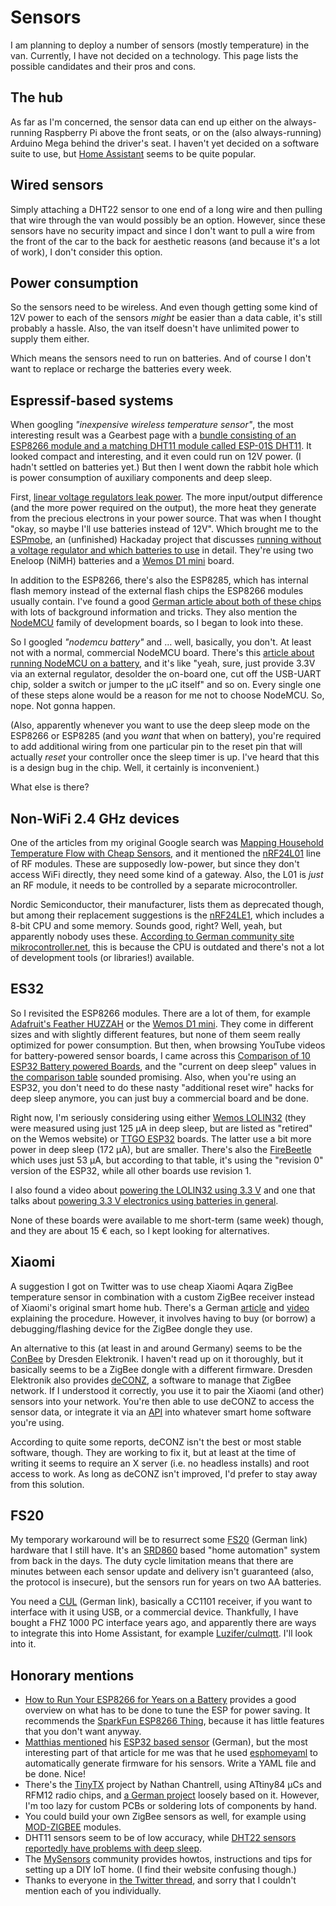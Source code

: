 # Sensors

I am planning to deploy a number of sensors (mostly temperature) in the van.
Currently, I have not decided on a technology.
This page lists the possible candidates and their pros and cons.

## The hub

As far as I'm concerned, the sensor data can end up either on the always-running Raspberry Pi above the front seats, or on the (also always-running) Arduino Mega behind the driver's seat.
I haven't yet decided on a software suite to use, but [Home Assistant](https://www.home-assistant.io/) seems to be quite popular.

## Wired sensors

Simply attaching a DHT22 sensor to one end of a long wire and then pulling that wire through the van would possibly be an option.
However, since these sensors have no security impact and since I don't want to pull a wire from the front of the car to the back for aesthetic reasons (and because it's a lot of work), I don't consider this option.

## Power consumption

So the sensors need to be wireless.
And even though getting some kind of 12V power to each of the sensors _might_ be easier than a data cable, it's still probably a hassle.
Also, the van itself doesn't have unlimited power to supply them either.

Which means the sensors need to run on batteries.
And of course I don't want to replace or recharge the batteries every week.

## Espressif-based systems

When googling _"inexpensive wireless temperature sensor"_, the most interesting result was a Gearbest page with a [bundle consisting of an ESP8266 module and a matching DHT11 module called ESP-01S DHT11](https://www.gearbest.com/other-accessories/pp_1176241.html).
It looked compact and interesting, and it even could run on 12V power.
(I hadn't settled on batteries yet.)
But then I went down the rabbit hole which is power consumption of auxiliary components and deep sleep.

First, [linear voltage regulators leak power](https://www.sparkfun.com/tutorials/217).
The more input/output difference (and the more power required on the output), the more heat they generate from the precious electrons in your power source.
That was when I thought "okay, so maybe I'll use batteries instead of 12V".
Which brought me to the [ESPmobe](https://hackaday.io/project/20588-espmobe-battery-powered-esp8266-iot-sensor), an (unfinished) Hackaday project that discusses [running without a voltage regulator and which batteries to use](https://hackaday.io/project/20588-espmobe-battery-powered-esp8266-iot-sensor/log/60267-the-batteries) in detail.
They're using two Eneloop (NiMH) batteries and a [Wemos D1 mini](https://wiki.wemos.cc/products:d1:d1_mini) board.

In addition to the ESP8266, there's also the ESP8285, which has internal flash memory instead of the external flash chips the ESP8266 modules usually contain.
I've found a good [German article about both of these chips](http://stefanfrings.de/esp8266/) with lots of background information and tricks.
They also mention the [NodeMCU](https://en.wikipedia.org/wiki/NodeMCU) family of development boards, so I began to look into these.

So I googled _"nodemcu battery"_ and … well, basically, you don't.
At least not with a normal, commercial NodeMCU board.
There's this [article about running NodeMCU on a battery](https://tinker.yeoman.com.au/2016/05/29/running-nodemcu-on-a-battery-esp8266-low-power-consumption-revisited/), and it's like "yeah, sure, just provide 3.3V via an external regulator, desolder the on-board one, cut off the USB-UART chip, solder a switch or jumper to the µC itself" and so on.
Every single one of these steps alone would be a reason for me not to choose NodeMCU.
So, nope.
Not gonna happen.

(Also, apparently whenever you want to use the deep sleep mode on the ESP8266 or ESP8285 (and you _want_ that when on battery), you're required to add additional wiring from one particular pin to the reset pin that will actually _reset_ your controller once the sleep timer is up.
I've heard that this is a design bug in the chip.
Well, it certainly is inconvenient.)

What else is there?

## Non-WiFi 2.4 GHz devices

One of the articles from my original Google search was [Mapping Household Temperature Flow with Cheap Sensors](https://www.hackster.io/humblehacker/mapping-household-temperature-flow-with-cheap-sensors-6a36c3), and it mentioned the [nRF24L01](https://www.nordicsemi.com/eng/Products/2.4GHz-RF/nRF24L01) line of RF modules.
These are supposedly low-power, but since they don't access WiFi directly, they need some kind of a gateway.
Also, the L01 is _just_ an RF module, it needs to be controlled by a separate microcontroller.

Nordic Semiconductor, their manufacturer, lists them as deprecated though, but among their replacement suggestions is the [nRF24LE1](https://www.nordicsemi.com/eng/Products/2.4GHz-RF/nRF24LE1), which includes a 8-bit CPU and some memory.
Sounds good, right?
Well, yeah, but apparently nobody uses these.
[According to German community site mikrocontroller.net](https://www.mikrocontroller.net/topic/348698), this is because the CPU is outdated and there's not a lot of development tools (or libraries!) available.

## ES32

So I revisited the ESP8266 modules.
There are a lot of them, for example [Adafruit's Feather HUZZAH](https://www.adafruit.com/product/2821) or the [Wemos D1 mini](https://wiki.wemos.cc/products:d1:d1_mini).
They come in different sizes and with slightly different features, but none of them seem really optimized for power consumption.
But then, when browsing YouTube videos for battery-powered sensor boards, I came across this [Comparison of 10 ESP32 Battery powered Boards](https://youtu.be/-769_YIeGmI), and the "current on deep sleep" values in [the comparison table](https://docs.google.com/spreadsheets/d/1Mu-bNwpnkiNUiM7f2dx8-gPnIAFMibsC2hMlWhIHbPQ/edit) sounded promising.
Also, when you're using an ESP32, you don't need to do these nasty "additional reset wire" hacks for deep sleep anymore, you can just buy a commercial board and be done.

Right now, I'm seriously considering using either [Wemos LOLIN32](https://wiki.wemos.cc/products:lolin32:lolin32) (they were measured using just 125 µA in deep sleep, but are listed as "retired" on the Wemos website) or [TTGO ESP32](http://s.click.aliexpress.com/e/EUrFMjA) boards.
The latter use a bit more power in deep sleep (172 µA), but are smaller.
There's also the [FireBeetle](https://www.dfrobot.com/product-1590.html) which uses just 53 µA, but according to that table, it's using the "revision 0" version of the ESP32, while all other boards use revision 1.

I also found a video about [powering the LOLIN32 using 3.3 V](https://youtu.be/k_7eZ5ZpSMY) and one that talks about [powering 3.3 V electronics using batteries in general](https://youtu.be/heD1zw3bMhw).

None of these boards were available to me short-term (same week) though, and they are about 15 € each, so I kept looking for alternatives.

## Xiaomi

A suggestion I got on Twitter was to use cheap Xiaomi Aqara ZigBee temperature sensor in combination with a custom ZigBee receiver instead of Xiaomi's original smart home hub.
There's a German [article](https://forum.fhem.de/index.php?topic=84790.0) and [video](https://youtu.be/F89oYY29rJ8) explaining the procedure.
However, it involves having to buy (or borrow) a debugging/flashing device for the ZigBee dongle they use.

An alternative to this (at least in and around Germany) seems to be the [ConBee](https://www.dresden-elektronik.de/conbee/) by Dresden Elektronik.
I haven't read up on it thoroughly, but it basically seems to be a ZigBee dongle with a different firmware.
Dresden Elektronik also provides [deCONZ](https://www.dresden-elektronik.de/funktechnik/products/software/pc/deconz/), a software to manage that ZigBee network.
If I understood it correctly, you use it to pair the Xiaomi (and other) sensors into your network.
You're then able to use deCONZ to access the sensor data, or integrate it via an [API](http://dresden-elektronik.github.io/deconz-rest-doc/) into whatever smart home software you're using.

According to quite some reports, deCONZ isn't the best or most stable software, though.
They are working to fix it, but at least at the time of writing it seems to require an X server (i.e. no headless installs) and root access to work.
As long as deCONZ isn't improved, I'd prefer to stay away from this solution.

## FS20

My temporary workaround will be to resurrect some [FS20](https://www.elv.de/fs20-funkschaltsystem.html) (German link) hardware that I still have.
It's an [SRD860](https://en.wikipedia.org/wiki/Short-range_device#SRD860) based "home automation" system from back in the days.
The duty cycle limitation means that there are minutes between each sensor update and delivery isn't guaranteed (also, the protocol is insecure), but the sensors run for years on two AA batteries.

You need a [CUL](https://wiki.fhem.de/wiki/CUL) (German link), basically a CC1101 receiver, if you want to interface with it using USB, or a commercial device.
Thankfully, I have bought a FHZ 1000 PC interface years ago, and apparently there are ways to integrate this into Home Assistant, for example [Luzifer/culmqtt](https://github.com/Luzifer/culmqtt).
I'll look into it.

## Honorary mentions

* [How to Run Your ESP8266 for Years on a Battery](https://openhomeautomation.net/esp8266-battery) provides a good overview on what has to be done to tune the ESP for power saving. It recommends the [SparkFun ESP8266 Thing](https://www.sparkfun.com/products/13231), because it has little features that you don't want anyway.
* [Matthias mentioned](https://twitter.com/mattsches/status/1058068949584265216) his [ESP32 based sensor](https://blog.sperrobjekt.de/content/1000514-BME680-Sensor-auf-ESP32-mit-esphomelib-konfigurieren.html) (German), but the most interesting part of that article for me was that he used [esphomeyaml](https://esphomelib.com/esphomeyaml/index.html) to automatically generate firmware for his sensors. Write a YAML file and be done. Nice!
* There's the [TinyTX](https://nathan.chantrell.net/tinytx-wireless-sensor/) project by Nathan Chantrell, using ATtiny84 µCs and RFM12 radio chips, and [a German project](http://roxxs.org/index.php/hausautomatisierung/batteriebetriebene-funk-sensoren/) loosely based on it. However, I'm too lazy for custom PCBs or soldering lots of components by hand.
* You could build your own ZigBee sensors as well, for example using [MOD-ZIGBEE](https://www.olimex.com/Products/Modules/RF/MOD-ZIGBEE/) modules.
* DHT11 sensors seem to be of low accuracy, while [DHT22 sensors reportedly have problems with deep sleep](https://tzapu.com/minimalist-battery-powered-esp8266-wifi-temperature-logger/).
* The [MySensors](https://www.mysensors.org/) community provides howtos, instructions and tips for setting up a DIY IoT home. (I find their website confusing though.)
* Thanks to everyone in [the Twitter thread](https://twitter.com/scy/status/1057962543489187840), and sorry that I couldn't mention each of you individually.
